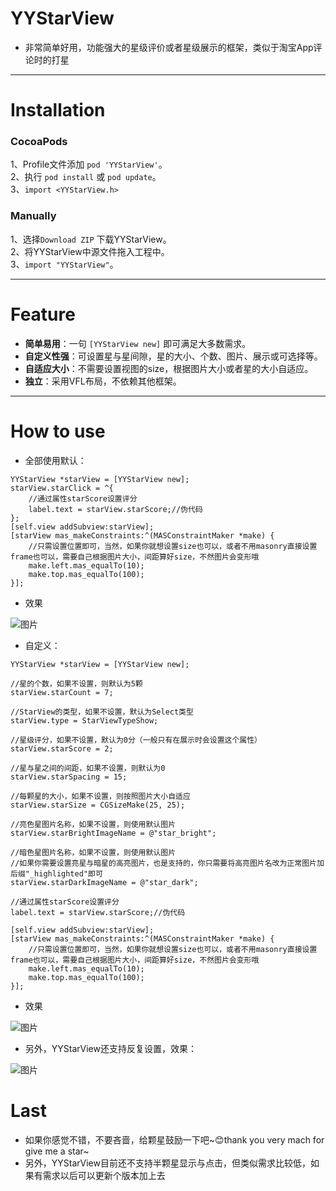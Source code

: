 # YYStarView
* 非常简单好用，功能强大的星级评价或者星级展示的框架，类似于淘宝App评论时的打星

----

# Installation
### CocoaPods
1、Profile文件添加 `pod 'YYStarView'`。  
2、执行 `pod install` 或 `pod update`。  
3、`import <YYStarView.h>`
### Manually  
1、选择`Download ZIP` 下载YYStarView。  
2、将YYStarView中源文件拖入工程中。  
3、`import "YYStarView"`。

---

# Feature
* **简单易用**：一句 `[YYStarView new]` 即可满足大多数需求。
* **自定义性强**：可设置星与星间隙，星的大小、个数、图片、展示或可选择等。
* **自适应大小**：不需要设置视图的size，根据图片大小或者星的大小自适应。
* **独立**：采用VFL布局，不依赖其他框架。

---

# How to use

* 全部使用默认：
```objc
YYStarView *starView = [YYStarView new];
starView.starClick = ^{
    //通过属性starScore设置评分
    label.text = starView.starScore;//伪代码
};
[self.view addSubview:starView];
[starView mas_makeConstraints:^(MASConstraintMaker *make) {
    //只需设置位置即可，当然，如果你就想设置size也可以，或者不用masonry直接设置frame也可以，需要自己根据图片大小，间距算好size，不然图片会变形哦
    make.left.mas_equalTo(10);
    make.top.mas_equalTo(100);
}];
```
* 效果

![图片](https://github.com/WallaceYou/YYStarView/blob/master/ShowImage/YYStarView-Show1.gif)


* 自定义：
```objc
YYStarView *starView = [YYStarView new];

//星的个数，如果不设置，则默认为5颗
starView.starCount = 7;

//StarView的类型，如果不设置，默认为Select类型
starView.type = StarViewTypeShow;

//星级评分，如果不设置，默认为0分（一般只有在展示时会设置这个属性）
starView.starScore = 2;

//星与星之间的间距，如果不设置，则默认为0
starView.starSpacing = 15;

//每颗星的大小，如果不设置，则按照图片大小自适应
starView.starSize = CGSizeMake(25, 25);

//亮色星图片名称，如果不设置，则使用默认图片
starView.starBrightImageName = @"star_bright";

//暗色星图片名称，如果不设置，则使用默认图片
//如果你需要设置亮星与暗星的高亮图片，也是支持的，你只需要将高亮图片名改为正常图片加后缀"_highlighted"即可
starView.starDarkImageName = @"star_dark";

//通过属性starScore设置评分
label.text = starView.starScore;//伪代码

[self.view addSubview:starView];
[starView mas_makeConstraints:^(MASConstraintMaker *make) {
    //只需设置位置即可，当然，如果你就想设置size也可以，或者不用masonry直接设置frame也可以，需要自己根据图片大小，间距算好size，不然图片会变形哦
    make.left.mas_equalTo(10);
    make.top.mas_equalTo(100);
}];
```

* 效果

![图片](https://github.com/WallaceYou/YYStarView/blob/master/ShowImage/YYStarView-Show2.png)


* 另外，YYStarView还支持反复设置，效果：

![图片](https://github.com/WallaceYou/YYStarView/blob/master/ShowImage/YYStarView-Show3.gif)


# Last
* 如果你感觉不错，不要吝啬，给颗星鼓励一下吧\~😊thank you very mach for give me a star~
* 另外，YYStarView目前还不支持半颗星显示与点击，但类似需求比较低，如果有需求以后可以更新个版本加上去

